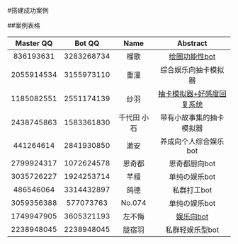 #搭建成功案例

##案例表格  

| Master QQ | Bot QQ | Name | Abstract |
| :-----:| :----: | :----: | :----: |
| 836193631 | 3283268734 | 榴歌 | [绘圈功能性bot](http://yorunina.cn/?p=358) |
| 2055914534 | 3155973110 | 重潼 | 综合娱乐向抽卡模拟器 |
| 1185082551 | 2551174139 | 纱羽 | [抽卡模拟器+好感度回复系统](https://docs.qq.com/doc/DUHFxeHV1SXZoWW1I) |
| 2438745863 | 1583361830 | 千代田 小石 | 带有小故事集的抽卡模拟器 |
| 441264614 | 2841930850 | 漱安 | 养成向个人综合娱乐bot |
| 2799924317 | 1072624578 | 恩奇都 | 恩奇都厨向bot |
| 3035726227 | 1924253714 | 芊檀 | 单纯の娱乐bot |
| 486546064 | 3314432897 | 鸽德 | 私群打工bot |
| 3059356388 | 577073763 | No.074 | 单纯の娱乐bot
| 1749947905 | 3605321193 | 左不悔 | [娱乐向bot](https://jq.qq.com/?_wv=1027&k=F35rytDX)
| 2238948045 | 2238948045 | 胧宿羽 | 私群轻娱乐型bot